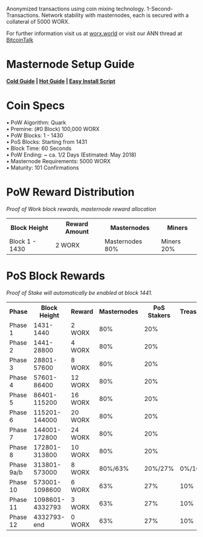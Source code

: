  Anonymized transactions using coin mixing technology. 1-Second-Transactions. Network stability with masternodes, each is secured with a collateral of 5000 WORX.

For further information visit us at [worx.world](https://worx.world/) or visit our ANN thread at [BitcoinTalk](TBA)

# Masternode Setup Guide  
**[Cold Guide](http://worx.world/assets/setupguides/Cold_Wallet_Guide.pdf) | [Hot Guide](http://worx.world/assets/setupguides/Hot_Wallet_Guide.pdf) | [Easy Install Script](https://github.com/WG91/WorxInstaller/blob/master/README.md)**

# Coin Specs

• PoW Algorithm: Quark  
• Premine: (#0 Block) 100,000 WORX  
• PoW Blocks: 1 - 1430  
• PoS Blocks: Starting from 1431  
• Block Time: 60 Seconds  
• PoW Ending: ~ ca. 1/2 Days (Estimated: May 2018)  
• Masternode Requirements: 5000 WORX  
• Maturity: 101 Confirmations  

# PoW Reward Distribution

_Proof of Work block rewards, masternode reward allocation_

<table>
<tr><th>Block Height</th><th>Reward Amount</th><th>Masternodes</th><th>Miners</th></tr>
<tr><td>Block 1 - 1430</td><td>2 WORX</td><td>Masternodes 80%</td><td>Miners 20%</td></tr>
</table>

# PoS Block Rewards

_Proof of Stake will automatically be enabled at block 1441._

<table>
  <tr>
    <th>Phase</th>
    <th>Block Height</th>
    <th>Reward</th>
    <th>Masternodes</th>
    <th>PoS Stakers</th>
    <th>Treasury</th>
  </tr>
<tr>
    <td>Phase 1</td>
    <td>1431-1440</td>
    <td>2 WORX</td>
    <td>80%</td>
    <td>20%</td>
    <td></td>
  </tr>
  <tr>
    <td>Phase 2</td>
    <td>1441-28800</td>
    <td>4 WORX</td>
    <td>80%</td>
    <td>20%</td>
       <td></td>
  </tr>
  <tr>
    <td>Phase 3</td>
    <td>28801-57600</td>
    <td>8 WORX</td>
    <td>80%</td>
    <td>20%</td>
       <td></td>
  </tr>
  <tr>
    <td>Phase 4</td>
    <td>57601-86400</td>
    <td>12 WORX</td>
    <td>80%</td>
    <td>20%</td>
       <td></td>
  </tr>
  <tr>
    <td>Phase 5</td>
    <td>86401-115200</td>
    <td>16 WORX</td>
    <td>80%</td>
    <td>20%</td>
       <td></td>
  </tr>
  <tr>
    <td>Phase 6</td>
    <td>115201-144000</td>
    <td>20 WORX</td>
    <td>80%</td>
    <td>20%</td>
       <td></td>
  </tr>
  <tr>
    <td>Phase 7</td>
    <td>144001-172800</td>
    <td>24 WORX</td>
    <td>80%</td>
    <td>20%</td>
       <td></td>
  </tr>
  <tr>
    <td>Phase 8</td>
    <td>172801-313800</td>
    <td>10 WORX</td>
    <td>80%</td>
    <td>20%</td>
       <td></td>
  </tr>
  <tr>
    <td>Phase 9a/b</td>
    <td>313801-573000</td>
    <td>8 WORX</td>
    <td>80%/63%</td>
    <td>20%/27%</td>
    <td>0%/10%</td>
  </tr>
   <tr>
    <td>Phase 10</td>
    <td>573001-1098600</td>
    <td>6 WORX</td>
    <td>63%</td>
    <td>27%</td>
    <td>10%</td>
  </tr>
  <tr>
    <td>Phase 11</td>
    <td>1098601-4332793</td>
    <td>3 WORX</td>
    <td>63%</td>
    <td>27%</td>
    <td>10%</td>
  </tr>
  <tr>
    <td>Phase 12</td>
    <td>4332793-end</td>
    <td>0 WORX</td>
    <td>63%</td>
    <td>27%</td>
    <td>10%</td>
  </tr>
</table>
